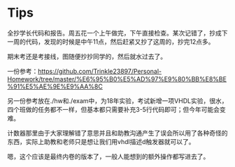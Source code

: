 # Tips

全抄学长代码和报告。周五花一个上午做完，下午直接检查。某次记错了，抄成下一周的代码，发现的时候是中午11点，然后赶紧又抄了这周的，抄完12点多。

期末考还是考接线，图随便抄抄同学的，然后就水过去了。

一份参考：https://github.com/Trinkle23897/Personal-Homework/tree/master/%E6%95%B0%E5%AD%97%E9%80%BB%E8%BE%91%E5%AE%9E%E9%AA%8C

另一份参考放在./hw和./exam中，为18年实验，考试新增一项VHDL实验，很水，四个班做的任务都不一样，但基本都只需要补充3-5行代码即可；但今年可能会变难。

计数器那里由于大家理解错了意思并且和助教沟通产生了误会所以用了各种奇怪的东西，实际上助教和老师只是想让我们用vhdl描述d触发器就可以了。

嗯，这个应该是最终内卷的版本了，一般人能想到的额外操作都写进去了。